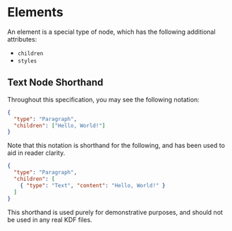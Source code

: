 # Elements

An element is a special type of node, which has the following additional
attributes:

 * `children`
 * `styles`


## Text Node Shorthand

Throughout this specification, you may see the following notation:

```json
{
  "type": "Paragraph",
  "children": ["Hello, World!"]
}
```

Note that this notation is shorthand for the following, and has been used to aid
in reader clarity.

```json
{
  "type": "Paragraph",
  "children": [
    { "type": "Text", "content": "Hello, World!" }
  ]
}
```

This shorthand is used purely for demonstrative purposes, and should not be used
in any real KDF files.